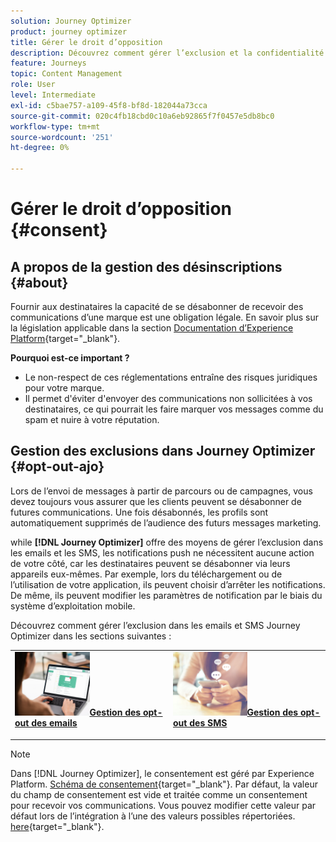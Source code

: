 ```yaml
---
solution: Journey Optimizer
product: journey optimizer
title: Gérer le droit d’opposition
description: Découvrez comment gérer l’exclusion et la confidentialité
feature: Journeys
topic: Content Management
role: User
level: Intermediate
exl-id: c5bae757-a109-45f8-bf8d-182044a73cca
source-git-commit: 020c4fb18cbd0c10a6eb92865f7f0457e5db8bc0
workflow-type: tm+mt
source-wordcount: '251'
ht-degree: 0%

---
```


# Gérer le droit d’opposition {#consent}

## A propos de la gestion des désinscriptions {#about}

Fournir aux destinataires la capacité de se désabonner de recevoir des communications d’une marque est une obligation légale. En savoir plus sur la législation applicable dans la section [Documentation d’Experience Platform](https://experienceleague.adobe.com/docs/experience-platform/privacy/regulations/overview.html#regulations){target=&quot;_blank&quot;}.

**Pourquoi est-ce important ?**

* Le non-respect de ces réglementations entraîne des risques juridiques pour votre marque.
* Il permet d&#39;éviter d&#39;envoyer des communications non sollicitées à vos destinataires, ce qui pourrait les faire marquer vos messages comme du spam et nuire à votre réputation.

## Gestion des exclusions dans Journey Optimizer {#opt-out-ajo}

Lors de l’envoi de messages à partir de parcours ou de campagnes, vous devez toujours vous assurer que les clients peuvent se désabonner de futures communications. Une fois désabonnés, les profils sont automatiquement supprimés de l’audience des futurs messages marketing.

while **[!DNL Journey Optimizer]** offre des moyens de gérer l’exclusion dans les emails et les SMS, les notifications push ne nécessitent aucune action de votre côté, car les destinataires peuvent se désabonner via leurs appareils eux-mêmes. Par exemple, lors du téléchargement ou de l’utilisation de votre application, ils peuvent choisir d’arrêter les notifications. De même, ils peuvent modifier les paramètres de notification par le biais du système d’exploitation mobile.

Découvrez comment gérer l’exclusion dans les emails et SMS Journey Optimizer dans les sections suivantes :

<table style="table-layout:fixed"><tr style="border: 0;">
<td>
<a href="../email/email-opt-out.md">
<img alt="prospect" src="../assets/do-not-localize/privacy-email-optout.jpeg" width="50%&gt;
&lt;/a&gt;
&lt;div&gt;&lt;a href=" ../email/email-opt-out.md"><strong>Gestion des opt-out des emails</strong>
</div>
<p>
</td>
<td>
<a href="../sms/sms-opt-out.md">
<img alt="Inrégulier" src="../assets/do-not-localize/privacy-sms-opt-out.jpeg" width="50%&gt;
&lt;/a&gt;
&lt;div&gt;
&lt;a href=" ../sms/sms-opt-out.md"><strong>Gestion des opt-out des SMS</strong></a>
</div>
<p></td>
</tr></table>

>[!NOTE]
>
>Dans [!DNL Journey Optimizer], le consentement est géré par Experience Platform. [Schéma de consentement](https://experienceleague.adobe.com/docs/experience-platform/xdm/field-groups/profile/consents.html){target=&quot;_blank&quot;}. Par défaut, la valeur du champ de consentement est vide et traitée comme un consentement pour recevoir vos communications. Vous pouvez modifier cette valeur par défaut lors de l’intégration à l’une des valeurs possibles répertoriées. [here](https://experienceleague.adobe.com/docs/experience-platform/xdm/data-types/consents.html#choice-values){target=&quot;_blank&quot;}.